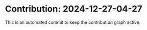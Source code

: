 # Contribution: 2024-12-27-04-27
This is an automated commit to keep the contribution graph active.
